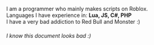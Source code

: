 I am a programmer who mainly makes scripts on Roblox.<br>
Languages I have experience in: **Lua, JS, C#, PHP**<br>
I have a very bad addiction to Red Bull and Monster :)<br>
###### I know this document looks bad :)

<!--
**wally-rblx/wally-rblx** is a ✨ _special_ ✨ repository because its `README.md` (this file) appears on your GitHub profile.

Here are some ideas to get you started:

- 🔭 I’m currently working on ...
- 🌱 I’m currently learning ...
- 👯 I’m looking to collaborate on ...
- 🤔 I’m looking for help with ...
- 💬 Ask me about ...
- 📫 How to reach me: ...
- 😄 Pronouns: ...
- ⚡ Fun fact: ...
-->
